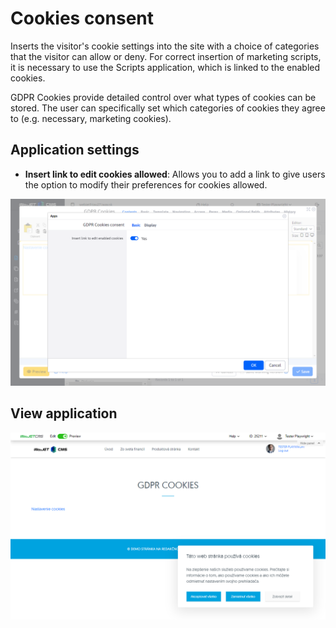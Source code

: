 # Cookies consent

Inserts the visitor's cookie settings into the site with a choice of categories that the visitor can allow or deny. For correct insertion of marketing scripts, it is necessary to use the Scripts application, which is linked to the enabled cookies.

GDPR Cookies provide detailed control over what types of cookies can be stored. The user can specifically set which categories of cookies they agree to (e.g. necessary, marketing cookies).

## Application settings

- **Insert link to edit cookies allowed**: Allows you to add a link to give users the option to modify their preferences for cookies allowed.

![](editor.png)

## View application

![](gdpr.png)
